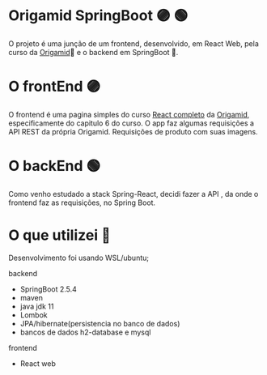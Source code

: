 #  Origamid SpringBoot :purple_circle: :green_circle:

O projeto é uma junção de um frontend, desenvolvido, em React Web, pela curso da [Origamid](https://github.com/origamid):fox_face: e o backend em SpringBoot :leaves:.

# O frontEnd :purple_circle:

O frontend é uma pagina simples do curso [React completo](https://www.origamid.com/curso/react-completo/) da [Origamid](https://www.origamid.com/), especificamente do capitulo 6 do curso.
O app faz algumas requisições a API REST da própria Origamid. Requisições de produto com suas imagens.

# O backEnd  :green_circle: 

Como venho estudado a stack Spring-React, decidi fazer a API , da onde o frontend faz as requisições, no Spring Boot.

# O que utilizei :construction_worker:

 Desenvolvimento foi usando WSL/ubuntu;

backend
 - SpringBoot 2.5.4
 - maven
 - java jdk 11
 - Lombok
 - JPA/hibernate(persistencia no banco de dados)
 - bancos de dados h2-database e mysql


frontend

 - React web
